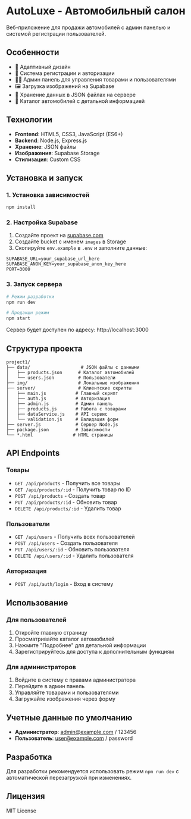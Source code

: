 # AutoLuxe - Автомобильный салон

Веб-приложение для продажи автомобилей с админ панелью и системой регистрации пользователей.

## Особенности

- 📱 Адаптивный дизайн
- 🔐 Система регистрации и авторизации
- 👨‍💼 Админ панель для управления товарами и пользователями
- 🖼️ Загрузка изображений на Supabase
- 💾 Хранение данных в JSON файлах на сервере
- 🚗 Каталог автомобилей с детальной информацией

## Технологии

- **Frontend**: HTML5, CSS3, JavaScript (ES6+)
- **Backend**: Node.js, Express.js
- **Хранение**: JSON файлы
- **Изображения**: Supabase Storage
- **Стилизация**: Custom CSS

## Установка и запуск

### 1. Установка зависимостей

```bash
npm install
```

### 2. Настройка Supabase

1. Создайте проект на [supabase.com](https://supabase.com)
2. Создайте bucket с именем `images` в Storage
3. Скопируйте `env.example` в `.env` и заполните данные:

```env
SUPABASE_URL=your_supabase_url_here
SUPABASE_ANON_KEY=your_supabase_anon_key_here
PORT=3000
```

### 3. Запуск сервера

```bash
# Режим разработки
npm run dev

# Продакшн режим
npm start
```

Сервер будет доступен по адресу: http://localhost:3000

## Структура проекта

```
project1/
├── data/                   # JSON файлы с данными
│   ├── products.json      # Каталог автомобилей
│   └── users.json         # Пользователи
├── img/                   # Локальные изображения
├── server/                # Клиентские скрипты
│   ├── main.js           # Главный скрипт
│   ├── auth.js           # Авторизация
│   ├── admin.js          # Админ панель
│   ├── products.js       # Работа с товарами
│   ├── dataService.js    # API сервис
│   └── validation.js     # Валидация форм
├── server.js             # Сервер Node.js
├── package.json          # Зависимости
└── *.html               # HTML страницы
```

## API Endpoints

### Товары
- `GET /api/products` - Получить все товары
- `GET /api/products/:id` - Получить товар по ID
- `POST /api/products` - Создать товар
- `PUT /api/products/:id` - Обновить товар
- `DELETE /api/products/:id` - Удалить товар

### Пользователи
- `GET /api/users` - Получить всех пользователей
- `POST /api/users` - Создать пользователя
- `PUT /api/users/:id` - Обновить пользователя
- `DELETE /api/users/:id` - Удалить пользователя

### Авторизация
- `POST /api/auth/login` - Вход в систему

## Использование

### Для пользователей
1. Откройте главную страницу
2. Просматривайте каталог автомобилей
3. Нажмите "Подробнее" для детальной информации
4. Зарегистрируйтесь для доступа к дополнительным функциям

### Для администраторов
1. Войдите в систему с правами администратора
2. Перейдите в админ панель
3. Управляйте товарами и пользователями
4. Загружайте изображения через форму

## Учетные данные по умолчанию

- **Администратор**: admin@example.com / 123456
- **Пользователь**: user@example.com / password

## Разработка

Для разработки рекомендуется использовать режим `npm run dev` с автоматической перезагрузкой при изменениях.

## Лицензия

MIT License
